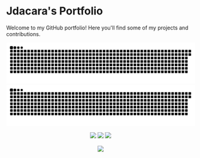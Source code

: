 ﻿# Jdacara's Portfolio

Welcome to my GitHub portfolio! Here you'll find some of my projects and contributions.

<div align="center">

![github contribution grid snake animation](https://raw.githubusercontent.com/Zlkcyber/Zlkcyber/main/github-contribution-grid-snake-dark.svg#gh-dark-mode-only)![github contribution grid snake animation](https://raw.githubusercontent.com/Zlkcyber/Zlkcyber/main/github-contribution-grid-snake.svg#gh-light-mode-only)

 <img height="50%" width="auto" src ="https://github-readme-stats.vercel.app/api?username=Jdacara36&show_icons=true&count_private=true&theme=darcula&hide_border=true&hide=issues,contribs&bg_color=00000000">
   <img height="50%" width="auto" src ="https://github-readme-stats.vercel.app/api/top-langs/?username=Jdacara36&layout=compact&hide_border=true&theme=darcula&bg_color=00000000&langs_count=6&hide=jupyter%20notebook,tex,css,php">
  <img src ="https://github-readme-streak-stats.herokuapp.com?user=Zlkcyber&theme=darcula&hide_border=true&background=FFFFFF00">
  <br>
  <br>
  <img src="https://komarev.com/ghpvc/?username=Jdacara36&style=for-the-badge&color=orange">
</div>
